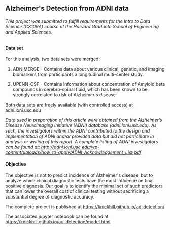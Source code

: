 
## Alzheimer's Detection from ADNI data
###### This project was submitted to fulfill requirements for the Intro to Data Science (CS109A) course at the Harvard Graduate School of Engineering and Applied Sciences.

#### Data set
For this analysis, two data sets were merged:
  1. ADNIMERGE - Contains data about various clinical, genetic, and imaging biomarkers from participants a longitudinal multi-center study.

  2. UPENN-CSF - Contains information about concentration of Amyloid beta compounds in cerebro-spinal fluid, which has been known to be strongly correlated to risk of Alzheimer's disease.

  Both data sets are freely available (with controlled access) at adni.loni.usc.edu

  *Data used in preparation of this article were obtained from the Alzheimer’s Disease
  Neuroimaging Initiative (ADNI) database (adni.loni.usc.edu). As such, the investigators
  within the ADNI contributed to the design and implementation of ADNI and/or provided data
  but did not participate in analysis or writing of this report. A complete listing of ADNI
  investigators can be found at:
  http://adni.loni.usc.edu/wp-content/uploads/how_to_apply/ADNI_Acknowledgement_List.pdf*

#### Objective
 The objective is not to predict incidence of Alzheimer's disease, but to analyze which clinical diagnostic tests have the most influence on final positive diagnosis. Our goal is to  identify the minimal set of such predictors that can lower the overall cost of clinical testing without sacrificing a substantial degree of diagnostic accuracy.


The complete project is published at <https://knickhill.github.io/ad-detection/>

The associated jupyter notebook can be found at <https://knickhill.github.io/ad-detection/model.html>
